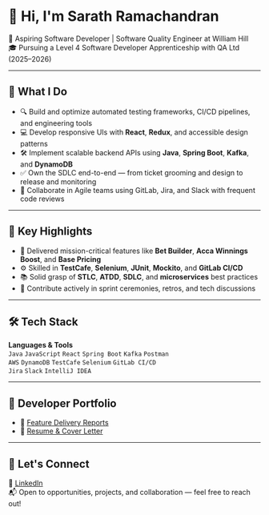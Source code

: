 # 👋 Hi, I'm Sarath Ramachandran

🚀 Aspiring Software Developer | Software Quality Engineer at William Hill  
🎓 Pursuing a Level 4 Software Developer Apprenticeship with QA Ltd (2025–2026)

---

## 🔧 What I Do

- 🔍 Build and optimize automated testing frameworks, CI/CD pipelines, and engineering tools
- 💻 Develop responsive UIs with **React**, **Redux**, and accessible design patterns
- 🛠️ Implement scalable backend APIs using **Java**, **Spring Boot**, **Kafka**, and **DynamoDB**
- ✅ Own the SDLC end-to-end — from ticket grooming and design to release and monitoring
- 🤝 Collaborate in Agile teams using GitLab, Jira, and Slack with frequent code reviews

---

## 📌 Key Highlights

- 🚀 Delivered mission-critical features like **Bet Builder**, **Acca Winnings Boost**, and **Base Pricing**
- ⚙️ Skilled in **TestCafe**, **Selenium**, **JUnit**, **Mockito**, and **GitLab CI/CD**
- 📚 Solid grasp of **STLC**, **ATDD**, **SDLC**, and **microservices** best practices
- 💬 Contribute actively in sprint ceremonies, retros, and tech discussions

---

## 🛠️ Tech Stack

**Languages & Tools**  
`Java` `JavaScript` `React` `Spring Boot` `Kafka` `Postman`  
`AWS` `DynamoDB` `TestCafe` `Selenium` `GitLab CI/CD`  
`Jira` `Slack` `IntelliJ IDEA`

---

## 📁 Developer Portfolio

- 📄 [Feature Delivery Reports](./feature-delivery-reports/)
- 📑 [Resume & Cover Letter](./resume-and-cover-letter/)

---

## 📢 Let's Connect

🔗 [LinkedIn](https://www.linkedin.com/in/sarathrc)  
📬 Open to opportunities, projects, and collaboration — feel free to reach out!


